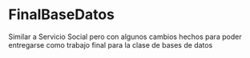 # FinalBaseDatos
Similar a Servicio Social pero con algunos cambios hechos para poder entregarse como trabajo final para la clase de bases de datos
